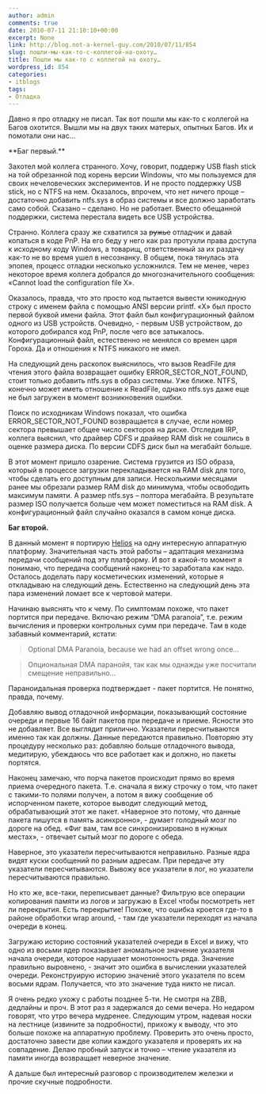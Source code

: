```yaml
---
author: admin
comments: true
date: 2010-07-11 21:10:10+00:00
excerpt: None
link: http://blog.not-a-kernel-guy.com/2010/07/11/854
slug: пошли-мы-как-то-с-коллегой-на-охоту…
title: Пошли мы как-то с коллегой на охоту…
wordpress_id: 854
categories:
- itblogs
tags:
- Отладка
---
```


Давно я про отладку не писал. Так вот пошли мы как-то с коллегой на Багов охотится. Вышли мы на двух таких матерых, опытных Багов. Их и помотали они нас…

<!-- more -->**Баг первый.**

Захотел мой коллега странного. Хочу, говорит, поддержу USB flash stick на той обрезанной под корень версии Windowы, что мы пользуемся для своих нечеловеческих экспериментов. И не просто поддержку USB stick, но с NTFS на нем. Оказалось, впрочем, что нет ничего проще – достаточно добавить ntfs.sys в образ системы и все должно заработать само собой. Сказано – сделано. Но не работает. Вместо обещанной поддержки, система перестала видеть все USB устройства.

Странно. Коллега сразу же схватился за <del>ружье</del> отладчик и давай копаться в коде PnP. На его беду у него как раз протухли права доступа к исходному коду Windows, а товарищ, ответственный за их раздачу как-то не во время ушел в несознанку. В общем, пока тянулась эта эпопея, процесс отладки несколько усложнился. Тем не менее, через некоторое время коллега добрался до многозначительного сообщения: «Cannot load the configuration file X».

Оказалось, правда, что это просто код пытается вывести юникодную строку с именем файла с помощью ANSI версии printf. «X» был просто первой буквой имени файла. Этот файл был конфигурационный файлом одного из USB устройств. Очевидно, - первым USB устройством, до которого добирался код PnP, после чего все затыкалось. Конфигурационный файл, естественно не менялся со времен царя Гороха. Да и отношения к NTFS никакого не имел.

На следующий день раскопок выяснилось, что вызов ReadFile для чтения этого файла возвращает ошибку ERROR_SECTOR_NOT_FOUND, стоит только добавить ntfs.sys в образ системы. Уже ближе. NTFS, конечно может иметь отношение к ReadFile, однако ntfs.sys даже еще не был загружен в момент возникновения ошибки.

Поиск по исходникам Windows показал, что ошибка ERROR_SECTOR_NOT_FOUND возвращается в случае, если номер сектора превышает общее число секторов на диске. Отследив IRP, коллега выяснил, что драйвер CDFS и драйвер RAM disk не сошлись в оценке размера диска. По версии CDFS диск был на мегабайт больше. 

В этот момент пришло озарение. Система грузится из ISO образа, который в процессе загрузки перекладывается на RAM disk для того, чтобы сделать его доступным для записи. Несколькими месяцами ранее мы обрезали размер RAM disk до минимума, чтобы освободить максимум памяти. А размер ntfs.sys – полтора мегабайта. В результате размер ISO получается больше чем может поместиться на RAM disk. А конфигурационный файл случайно оказался в самом конце диска.

**Баг второй.**

В данный момент я портирую [Helios](http://research.microsoft.com/apps/pubs/default.aspx?id=81154) на одну интересную аппаратную платформу. Значительная часть этой работы – адаптация механизма передачи сообщений под эту платформу. И вот в какой-то момент я понимаю, что передача сообщений наконец-то заработала как надо. Осталось доделать пару косметических изменений, которые я откладываю на следующий день. Естественно на следующий день эта пара изменений ломает все к чертовой матери.

Начинаю выяснять что к чему. По симптомам похоже, что пакет портится при передаче. Включаю режим “DMA paranoia”, т.е. режим вычисления и проверки контрольных сумм при передаче. Там в коде забавный комментарий, кстати:



<blockquote>Optional DMA Paranoia, because we had an offset wrong once...</blockquote>





<blockquote>Опциональная DMA паранойя, так как мы однажды уже посчитали смещение неправильно…</blockquote>



Параноидальная проверка подтверждает - пакет портится. Не понятно, правда, почему.

Добавляю вывод отладочной информации, показывающий состояние очереди и первые 16 байт пакетов при передаче и приеме. Ясности это не добавляет. Все выглядит прилично. Указатели пересчитываются именно так как должны. Данные передаются правильно. Повторяю эту процедуру несколько раз: добавляю больше отладочного вывода, медитирую, убеждаюсь что все работает как и должно, но пакеты портятся.

Наконец замечаю, что порча пакетов происходит прямо во время приема очередного пакета. Т.е. сначала я вижу строчку о том, что пакет с такими-то полями получен, а потом я вижу сообщение об испорченном пакете, которое выводит следующий метод, обрабатывающий этот же пакет. «Наверное это потому, что данные пакета пишутся в память асинхронно», - думает голодный мозг по дороге на обед. «Фиг вам, там все синхронизировано в нужных местах», - отвечает сытый мозг по дороге с обеда.

Наверное, это указатели пересчитываются неправильно. Разные ядра видят куски сообщений по разным адресам. При передаче эту указатели пересчитываются. Вывожу все указатели в лог, но указатели пересчитываются правильно.

Но кто же, все-таки, переписывает данные? Фильтрую все операции копирования памяти из логов и загружаю в Excel чтобы посмотреть нет ли перекрытия. Есть перекрытие! Похоже, что ошибка кроется где-то в районе обработки wrap around, - там где указатели переходят из начала очереди в конец.

Загружаю историю состояний указателей очереди в Excel и вижу, что одно из восьми ядер показывает аномальное значение указателя начала очереди, которое нарушает монотонность ряда. Значение правильно выровнено, - значит это ошибка в вычислении указателей очереди. Реконструирую историю значениё этого указателя по всем восьми ядрам. Получается, что это значение туда никто не писал.

Я очень редко ухожу с работы позднее 5-ти. Не смотря на ZBB, дедлайны и проч. В этот раз я задержался до семи вечера. Но недаром говорят, что утро вечера мудренее. Следующим утром, надевая носки на лестнице (извините за подробности), прихожу к выводу, что это больше похоже на аппаратную проблему. Проверить это очень просто, достаточно завести две копии каждого указателя и проверять их на совпадение. Делаю пробный запуск и точно – чтение указателя из памяти иногда возвращает неверное значение. 

А дальше был интересный разговор с производителем железки и прочие скучные подробности.

